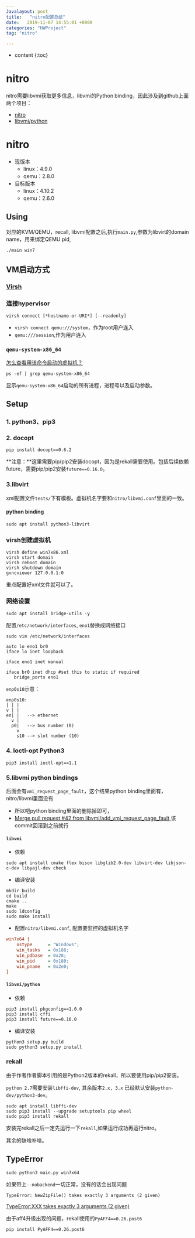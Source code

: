 ```yaml
---
Javalayout: post
title:   "nitro配置总结"
date:   2019-11-07 14:55:01 +0800
categories: "HWProject"
tag: "nitro"

---
```


* content
{:toc}




# nitro

nitro需要libvmi获取更多信息，libvmi的Python binding，因此涉及到github上面两个项目：

* [nitro]( https://github.com/KVM-VMI/nitro )
* [libvmi/python](https://github.com/libvmi/python)

# nitro

* 现版本
  * linux：4.9.0
  * qemu：2.8.0
* 目标版本
  * linux：4.10.2
  * qemu：2.6.0

## Using

对应的KVM/QEMU，recall, libvmi配置之后,执行`main.py`,参数为libvirt的domain name，用来绑定QEMU pid,

```
./main win7
```

## VM启动方式

### [Virsh](https://www.cnblogs.com/hukey/p/11246126.html)

### 连接hypervisor

`virsh connect [*hostname-or-URI*] [--readonly]`

* `virsh connect qemu:///system`，作为root用户连入
* `qemu:///session`,作为用户连入

### `qemu-system-x86_64`

[怎么查看用该命令启动的虚拟机？](https://askubuntu.com/questions/444849/how-to-list-all-virtual-machines-created-using-qemu-system-x86-64)

```shell
ps -ef | grep qemu-system-x86_64
```

显示`qemu-system-x86_64`启动的所有进程，进程号以及启动参数。

## Setup

### 1. python3、pip3

### 2. docopt

```shell
pip install docopt==0.6.2
```

**注意：**这里需要pip/pip2安装docopt，因为是rekall需要使用。包括后续依赖future，需要pip/pip2安装`future==0.16.0`。

### 3.libvirt

xml配置文件`tests/`下有模板。虚拟机名字要和`nitro/libvmi.conf`里面的一致。

#### python binding

```shell
sudo apt install python3-libvirt
```

### virsh创建虚拟机

```shell
virsh define win7x86.xml
virsh start domain
virsh reboot domain
virsh shutdown domain
gvncviewer 127.0.0.1:0
```

重点配置好xml文件就可以了。

### 网络设置

```shell
sudo apt install bridge-utils -y
```

配置`/etc/network/interfaces`, `eno1`替换成网络接口

```shell
sudo vim /etc/network/interfaces

auto lo eno1 br0
iface lo inet loopback

iface eno1 inet manual

iface br0 inet dhcp #set this to static if required
   bridge_ports eno1
```

`enp0s10`示意：

```plain
enp0s10:
| | |
v | |
en| |   --> ethernet
  v |
  p0|   --> bus number (0)
    v
    s10 --> slot number (10)
```



### 4. Ioctl-opt Python3

```shell
pip3 install ioctl-opt==1.1
```

### 5.libvmi python bindings

后面会有`vmi_request_page_fault`，这个结果python binding里面有，nitro/libvmi里面没有

* 所以吧python binding里面的删除掉即可，
* [Merge pull request #42 from libvmi/add_vmi_request_page_fault](https://github.com/libvmi/python/commit/06068a873a823d4563eb08ce8d6c17947826b1f6),该commit回滚到之前就行

#### `libvmi`

* 依赖

```shell
sudo apt install cmake flex bison libglib2.0-dev libvirt-dev libjson-c-dev libyajl-dev check
```

* 编译安装

```shell
mkdir build
cd build
cmake ..
make
sudo ldconfig
sudo make install
```

* 配置`nitro/libvmi.conf`, 配置要监控的虚拟机名字

```cfg
win7x64 {
    ostype      = "Windows";
    win_tasks   = 0x188;
    win_pdbase  = 0x28;
    win_pid     = 0x180;
    win_pname   = 0x2e0;
}
```



#### `libvmi/python`

* 依赖

```shell
pip3 install pkgconfig==1.0.0
pip3 install cffi
pip3 install future==0.16.0
```

* 编译安装

```shell
python3 setup.py build
sudo python3 setup.py install
```

### rekall

由于作者作者脚本引用的是Python2版本的rekall，所以要使用pip/pip2安装。

`python 2.7`需要安装`libffi-dev`, 其余版本`2.x, 3.x` 已经默认安装`python-dev/python3-dev`。

```shell
sudo apt install libffi-dev
sudo pip3 install --upgrade setuptools pip wheel
sudo pip3 install rekall
```

安装完rekall之后一定先运行一下`rekall`,如果运行成功再运行nitro。

其余的缺啥补啥。



## TypeError

```shell
sudo python3 main.py win7x64
```

如果带上`--nobackend`一切正常，没有的话会出现问题

```shell
TypeError: NewZipFile() takes exactly 3 arguments (2 given)
```

[TypeError:XXX takes exactly 3 arguments (2 given)](https://github.com/google/rekall/issues/495)

由于aff4升级出现的问题，rekall使用的`PyAFF4==0.26.post6`

```shell
pip install PyAFF4==0.26.post6
```

